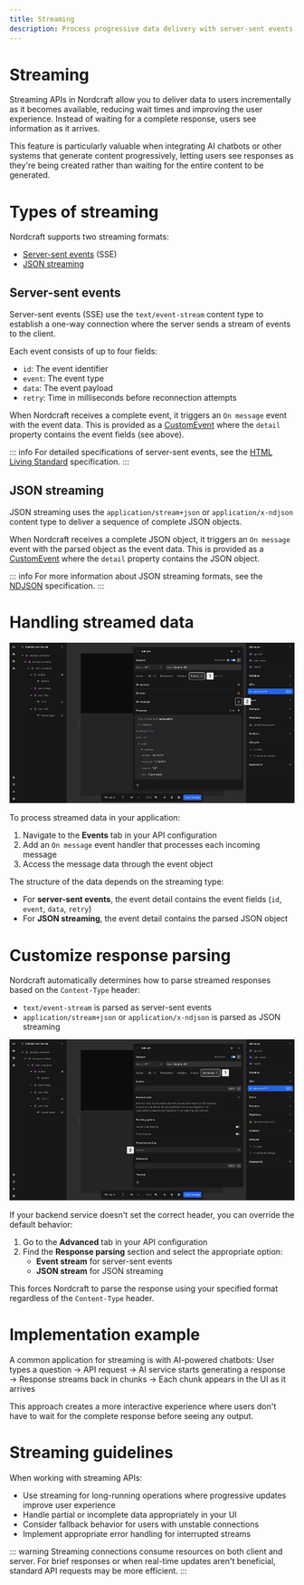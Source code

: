 ```yaml
---
title: Streaming
description: Process progressive data delivery with server-sent events and JSON streaming to create responsive interfaces for real-time content updates.
---
```


# Streaming

Streaming APIs in Nordcraft allow you to deliver data to users incrementally as it becomes available, reducing wait times and improving the user experience. Instead of waiting for a complete response, users see information as it arrives.

This feature is particularly valuable when integrating AI chatbots or other systems that generate content progressively, letting users see responses as they're being created rather than waiting for the entire content to be generated.

# Types of streaming

Nordcraft supports two streaming formats:

- [Server-sent events](#server-sent-events) (SSE)
- [JSON streaming](#json-streaming)

## Server-sent events

Server-sent events (SSE) use the `text/event-stream` content type to establish a one-way connection where the server sends a stream of events to the client.

Each event consists of up to four fields:

- `id`: The event identifier
- `event`: The event type
- `data`: The event payload
- `retry`: Time in milliseconds before reconnection attempts

When Nordcraft receives a complete event, it triggers an `On message` event with the event data. This is provided as a [CustomEvent](https://developer.mozilla.org/en-US/docs/Web/API/CustomEvent/CustomEvent) where the `detail` property contains the event fields (see above).

::: info
For detailed specifications of server-sent events, see the [HTML Living Standard](https://html.spec.whatwg.org/multipage/server-sent-events.html) specification.
:::

## JSON streaming

JSON streaming uses the `application/stream+json` or `application/x-ndjson` content type to deliver a sequence of complete JSON objects.

When Nordcraft receives a complete JSON object, it triggers an `On message` event with the parsed object as the event data. This is provided as a [CustomEvent](https://developer.mozilla.org/en-US/docs/Web/API/CustomEvent/CustomEvent) where the `detail` property contains the JSON object.

::: info
For more information about JSON streaming formats, see the [NDJSON](https://github.com/ndjson/ndjson-spec) specification.
:::

# Handling streamed data

![Process streamed data|16/9](process-streamed-data.webp)

To process streamed data in your application:

1. Navigate to the **Events** tab in your API configuration
2. Add an `On message` event handler that processes each incoming message
3. Access the message data through the event object

The structure of the data depends on the streaming type:

- For **server-sent events**, the event detail contains the event fields (`id`, `event`, `data`, `retry`)
- For **JSON streaming**, the event detail contains the parsed JSON object

# Customize response parsing

Nordcraft automatically determines how to parse streamed responses based on the `Content-Type` header:

- `text/event-stream` is parsed as server-sent events
- `application/stream+json` or `application/x-ndjson` is parsed as JSON streaming

![Parse response|16/9](parse-response.webp)

If your backend service doesn't set the correct header, you can override the default behavior:

1. Go to the **Advanced** tab in your API configuration
2. Find the **Response parsing** section and select the appropriate option:
   - **Event stream** for server-sent events
   - **JSON stream** for JSON streaming

This forces Nordcraft to parse the response using your specified format regardless of the `Content-Type` header.

# Implementation example

A common application for streaming is with AI-powered chatbots:
User types a question → API request → AI service starts generating a response → Response streams back in chunks → Each chunk appears in the UI as it arrives

This approach creates a more interactive experience where users don't have to wait for the complete response before seeing any output.

# Streaming guidelines

When working with streaming APIs:

- Use streaming for long-running operations where progressive updates improve user experience
- Handle partial or incomplete data appropriately in your UI
- Consider fallback behavior for users with unstable connections
- Implement appropriate error handling for interrupted streams

::: warning
Streaming connections consume resources on both client and server. For brief responses or when real-time updates aren't beneficial, standard API requests may be more efficient.
:::
